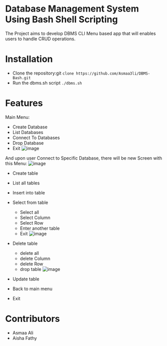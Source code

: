 # Database Management System Using Bash Shell Scripting
The Project aims to develop DBMS CLI Menu based app that will enables users to handle CRUD operations.

# Installation
* Clone the repository:git `clone https://github.com/Asmaa3li/DBMS-Bash.git`
* Run the dbms.sh script `./dbms.sh`

# Features 
Main Menu:
* Create Database
* List Databases
* Connect To Databases
* Drop Database
* Exit
 ![image](https://github.com/Asmaa3li/DBMS-Bash/assets/57088227/70234de3-7c5d-4b85-b360-ddcf57a5e7d5)

And upon user Connect to Specific Database, there will be new Screen with this Menu:
![image](https://github.com/Asmaa3li/DBMS-Bash/assets/57088227/a7313d3a-b4a3-44a6-a176-00f36484a2e1)

* Create table
* List all tables
* Insert into table
* Select from table
    * Select all
    * Select Column
    * Select Row
    * Enter another table
    * Exit
    ![image](https://github.com/Asmaa3li/DBMS-Bash/assets/57088227/1add22ae-4219-4ad8-b417-89d2661a73d9)

* Delete table
    * delete all
    * delete Column
    * delete Row
    * drop table
    ![image](https://github.com/Asmaa3li/DBMS-Bash/assets/57088227/94a14d85-ff4f-4c8a-805e-bd2075add956)

* Update table
* Back to main menu
* Exit

# Contributors 
* Asmaa Ali
* Aisha Fathy

